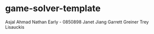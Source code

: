 # game-solver-template
Asjal Ahmad
Nathan Early - 0850898 
Janet Jiang
Garrett Greiner
Trey Lisauckis
